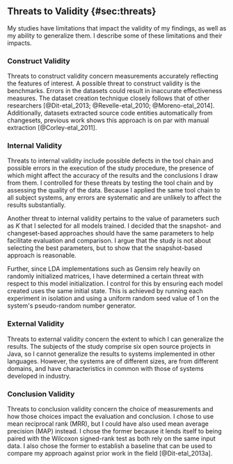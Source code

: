 ## Threats to Validity {#sec:threats}

My studies have limitations that impact the validity of my findings, as well
as my ability to generalize them. I describe some of these limitations and
their impacts.

### Construct Validity

Threats to construct validity concern measurements accurately reflecting the
features of interest.  A possible threat to construct validity is the
benchmarks.  Errors in the datasets could result in inaccurate effectiveness
measures.  The dataset creation technique closely follows that of other
researchers [@Dit-etal_2013; @Revelle-etal_2010; @Moreno-etal_2014].
Additionally, datasets extracted source code entities automatically from
changesets, previous work shows this approach is on par with manual extraction
[@Corley-etal_2011].

### Internal Validity

Threats to internal validity include possible defects in the tool chain and
possible errors in the execution of the study procedure, the presence of which
might affect the accuracy of the results and the conclusions I draw from them.
I controlled for these threats by testing the  tool chain and by assessing the
quality of the data.  Because I applied the same tool chain to all subject
systems, any errors are systematic and are unlikely to affect the results
substantially.

Another threat to internal validity pertains to the value of parameters such as
$K$ that I selected for all models trained.  I decided that the snapshot- and
changeset-based approaches should have the same parameters to help facilitate
evaluation and comparison.  I argue that the study is not about selecting the
best parameters, but to show that the snapshot-based approach is reasonable.

Further, since LDA implementations such as Gensim rely heavily on randomly
initialized matrices, I have determined a certain threat with respect to this
model initialization.  I control for this by ensuring each model created uses
the same initial state.  This is achieved by running each experiment in
isolation and using a uniform random seed value of $1$ on the system's
pseudo-random number generator.

### External Validity

Threats to external validity concern the extent to which I can generalize the
results.  The subjects of the study comprise six open source projects in Java,
so I cannot generalize the results to systems implemented in other languages.
However, the systems are of different sizes, are from different domains, and
have characteristics in common with those of systems developed in industry.

### Conclusion Validity

Threats to conclusion validity concern the choice of measurements and how those
choices impact the evaluation and conclusion.  I chose to use mean reciprocal
rank (MRR), but I could have also used mean average precision (MAP) instead.
I chose the former because it lends itself to being paired with the Wilcoxon
signed-rank test as both rely on the same input data.  I also chose the former
to establish a baseline that can be used to compare my approach against prior
work in the field [@Dit-etal_2013a].
